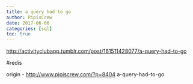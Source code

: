 ```yaml
---
title: a query had to go
author: PipisCrew
date: 2017-06-06
categories: [sql]
toc: true
---
```


http://activityclubapp.tumblr.com/post/161511428077/a-query-had-to-go

#redis

origin - http://www.pipiscrew.com/?p=8404 a-query-had-to-go